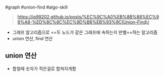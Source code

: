 #graph #union-find #algo-skill
> https://ip99202.github.io/posts/%EC%9C%A0%EB%8B%88%EC%98%A8-%ED%8C%8C%EC%9D%B8%EB%93%9C(Union-Find)/

- 그래프 알고리즘으로 ==두 노드가 같은 그래프에 속하는지 판별==하는 알고리즘
- union 연산, find 연산
## union 연산
- 합칠때 숫자가 작은걸로 합쳐지게함